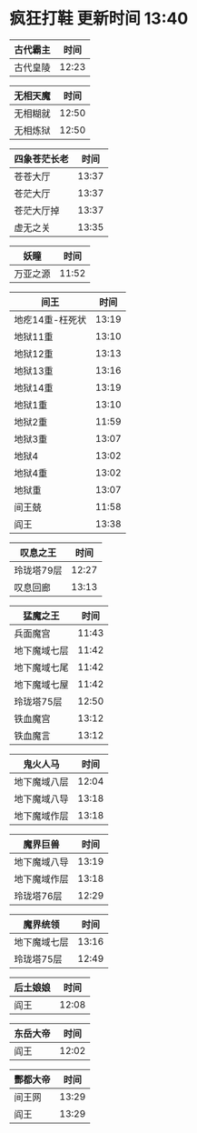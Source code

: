 # 疯狂打鞋 更新时间 13:40

| 古代霸主   | 时间    |
|--------|-------|
| 古代皇陵 | 12:23 |

| 无相天魔   | 时间    |
|--------|-------|
| 无相糊就 | 12:50 |
| 无相炼狱 | 12:50 |

| 四象苍茫长老   | 时间    |
|--------|-------|
| 苍苍大厅 | 13:37 |
| 苍茫大厅 | 13:37 |
| 苍茫大厅掉 | 13:37 |
| 虚无之关 | 13:35 |

| 妖瞳   | 时间    |
|--------|-------|
| 万亚之源 | 11:52 |

| 间王   | 时间    |
|--------|-------|
| 地疙14重-枉死状 | 13:19 |
| 地狱11重 | 13:10 |
| 地狱12重 | 13:13 |
| 地狱13重 | 13:16 |
| 地狱14重 | 13:19 |
| 地狱1重 | 13:10 |
| 地狱2重 | 11:59 |
| 地狱3重 | 13:07 |
| 地狱4 | 13:02 |
| 地狱4重 | 13:02 |
| 地狱重 | 13:07 |
| 间王兢 | 11:58 |
| 阎王 | 13:38 |

| 叹息之王   | 时间    |
|--------|-------|
| 玲珑塔79层 | 12:27 |
| 叹息回廊 | 13:13 |

| 猛魔之王   | 时间    |
|--------|-------|
| 兵面魔宫 | 11:43 |
| 地下魔域七层 | 11:42 |
| 地下魔域七尾 | 11:42 |
| 地下魔域七屋 | 11:42 |
| 玲珑塔75层 | 12:50 |
| 铁血魔宫 | 13:12 |
| 铁血魔言 | 13:12 |

| 鬼火人马   | 时间    |
|--------|-------|
| 地下魔域八层 | 12:04 |
| 地下魔域八导 | 13:18 |
| 地下魔域作层 | 13:18 |

| 魔界巨兽   | 时间    |
|--------|-------|
| 地下魔域八导 | 13:19 |
| 地下魔域作层 | 13:18 |
| 玲珑塔76层 | 12:29 |

| 魔界统领   | 时间    |
|--------|-------|
| 地下魔域七层 | 13:16 |
| 玲珑塔75层 | 12:49 |

| 后土娘娘   | 时间    |
|--------|-------|
| 阎王 | 12:08 |

| 东岳大帝   | 时间    |
|--------|-------|
| 阎王 | 12:02 |

| 酆都大帝   | 时间    |
|--------|-------|
| 间王网 | 13:29 |
| 阎王 | 13:29 |